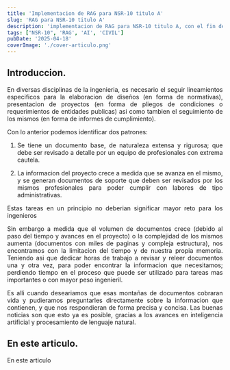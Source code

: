 ```yaml
---
title: 'Implementacion de RAG para NSR-10 titulo A'
slug: 'RAG para NSR-10 titulo A'
description: 'implementacion de RAG para NSR-10 titulo A, con el fin de poder revisar diseños'
tags: ["NSR-10", 'RAG', 'AI', 'CIVIL']
pubDate: '2025-04-18'
coverImage: './cover-articulo.png'
---
```


<style>
  .justified-text {
    text-align: justify;
  }
</style>

## Introduccion.

<div class="justified-text">
En diversas disciplinas de la ingenieria, es necesario el seguir lineamientos especificos para la elaboracion de diseños (en forma de normativas), presentacion de proyectos (en forma de pliegos de condiciones o requerimientos de entidades publicas) asi como tambien el seguimiento de los mismos (en forma de informes de cumplimiento).

Con lo anterior podemos identificar dos patrones:

1. Se tiene un documento base, de naturaleza extensa y rigurosa; que debe ser revisado a detalle por un equipo de profesionales con extrema cautela. 

2. La informacion del proyecto crece a medida que se avanza en el mismo, y se generan documentos de soporte que deben ser revisados por los mismos profesionales para poder cumplir con labores de tipo administrativas.

Estas tareas en un principio no deberian significar mayor reto para los ingenieros

Sin embargo a medida que el volumen de documentos crece (debido al paso del tiempo y avances en el proyecto) o la complejidad de los mismos aumenta (documentos con miles de paginas y compleja estructura), nos encontramos con la limitacion del tiempo y de nuestra propia memoria. Teniendo asi que dedicar horas de trabajo a revisar y releer documentos una y otra vez, para poder encontrar la informacion que necesitamos; perdiendo tiempo en el proceso que puede ser utilizado para tareas mas importantes o con mayor peso ingenieril.

Es alli cuando deseariamos que esas montañas de documentos cobraran vida y pudieramos preguntarles directamente sobre la informacion que contienen, y que nos respondieran de forma precisa y concisa. Las buenas noticias son que esto ya es posible, gracias a los avances en inteligencia artificial y procesamiento de lenguaje natural.
</div>

## En este articulo.

<div class="justified-text">
En este articulo 
</div>

